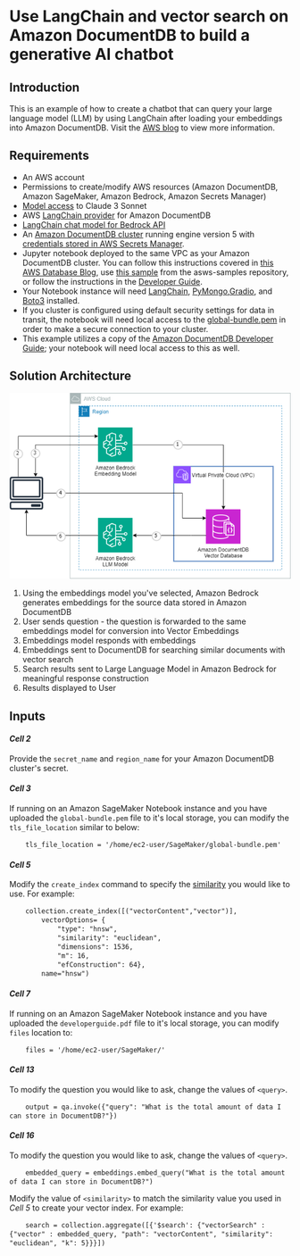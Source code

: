 # Use LangChain and vector search on Amazon DocumentDB to build a generative AI chatbot

## Introduction

This is an example of how to create a chatbot that can query your large language model (LLM) by using LangChain after loading your embeddings into Amazon DocumentDB. Visit the [AWS blog](https://aws.amazon.com/blogs/database/use-langchain-and-vector-search-on-amazon-documentdb-to-build-a-generative-ai-chatbot/) to view more information.

## Requirements
- An AWS account
- Permissions to create/modify AWS resources (Amazon DocumentDB, Amazon SageMaker, Amazon Bedrock, Amazon Secrets Manager)
- [Model access](https://docs.aws.amazon.com/bedrock/latest/userguide/model-access.html) to Claude 3 Sonnet
- AWS [LangChain provider](https://python.langchain.com/docs/integrations/vectorstores/documentdb) for Amazon DocumentDB
- [LangChain chat model for Bedrock API](https://api.python.langchain.com/en/latest/chat_models/langchain_community.chat_models.bedrock.BedrockChat.html)
- An [Amazon DocumentDB cluster](https://docs.aws.amazon.com/documentdb/latest/developerguide/db-cluster-create.html) running engine version 5 with [credentials stored in AWS Secrets Manager](https://aws.amazon.com/blogs/security/how-to-rotate-amazon-documentdb-and-amazon-redshift-credentials-in-aws-secrets-manager/). 
- Jupyter notebook deployed to the same VPC as your Amazon DocumentDB cluster. You can follow this instructions covered in [this AWS Database Blog](https://aws.amazon.com/blogs/database/getting-started-with-amazon-documentdb-with-mongodb-compatibility-part-4-using-amazon-sagemaker-notebooks/), use [this sample](https://github.com/aws-samples/documentdb-sagemaker-example) from the asws-samples repository, or follow the instructions in the [Developer Guide](https://docs.aws.amazon.com/sagemaker/latest/dg/infrastructure-connect-to-resources.html). 
- Your Notebook instance will need [LangChain](https://pypi.org/project/langchain/), [PyMongo](https://pypi.org/project/pymongo/),[Gradio](https://pypi.org/project/gradio/), and [Boto3](https://boto3.amazonaws.com/v1/documentation/api/latest/index.html) installed. 
- If you cluster is configured using default security settings for data in transit, the notebook will need local access to the [global-bundle.pem](https://docs.aws.amazon.com/documentdb/latest/developerguide/connect_programmatically.html#connect_programmatically-tls_enabled) in order to make a secure connection to your cluster. 
- This example utilizes a copy of the [Amazon DocumentDB Developer Guide](https://docs.aws.amazon.com/pdfs/documentdb/latest/developerguide/developerguide.pdf); your notebook will need local access to this as well.

## Solution Architecture

![](./media/architecture_diagram.png)

1. Using the embeddings model you've selected, Amazon Bedrock generates embeddings for the source data stored in Amazon DocumentDB
2. User sends question - the question is forwarded to the same embeddings model for conversion into Vector Embeddings
3. Embeddings model responds with embeddings
4. Embeddings sent to DocumentDB for searching similar documents with vector search
5. Search results sent to Large Language Model in Amazon Bedrock for meaningful response construction
6. Results displayed to User

## Inputs

#### *Cell 2*
Provide the `secret_name` and `region_name` for your Amazon DocumentDB cluster's secret.

#### *Cell 3*
If running on an Amazon SageMaker Notebook instance and you have uploaded the `global-bundle.pem` file to it's local storage, you can modify the `tls_file_location` similar to below:

```
    tls_file_location = '/home/ec2-user/SageMaker/global-bundle.pem' 
```
#### *Cell 5*
Modify the `create_index` command to specify the [similarity](https://docs.aws.amazon.com/documentdb/latest/developerguide/vector-search.html#w5aac21c11c11) you would like to use. For example:

```
    collection.create_index([("vectorContent","vector")], 
        vectorOptions= {
            "type": "hnsw", 
            "similarity": "euclidean",
            "dimensions": 1536,
            "m": 16,
            "efConstruction": 64},
        name="hnsw")
```
#### *Cell 7*
If running on an Amazon SageMaker Notebook instance and you have uploaded the `developerguide.pdf` file to it's local storage, you can modify `files` location to:

```
    files = '/home/ec2-user/SageMaker/' 
```

#### *Cell 13*
To modify the question you would like to ask, change the values of `<query>`. 

```
    output = qa.invoke({"query": "What is the total amount of data I can store in DocumentDB?"})
```

#### *Cell 16*
To modify the question you would like to ask, change the values of `<query>`.

```
    embedded_query = embeddings.embed_query("What is the total amount of data I can store in DocumentDB?")
```

Modify the value of `<similarity>` to match the similarity value you used in *Cell 5* to create your vector index. For example:

```
    search = collection.aggregate([{'$search': {"vectorSearch" : {"vector" : embedded_query, "path": "vectorContent", "similarity": "euclidean", "k": 5}}}])
```
